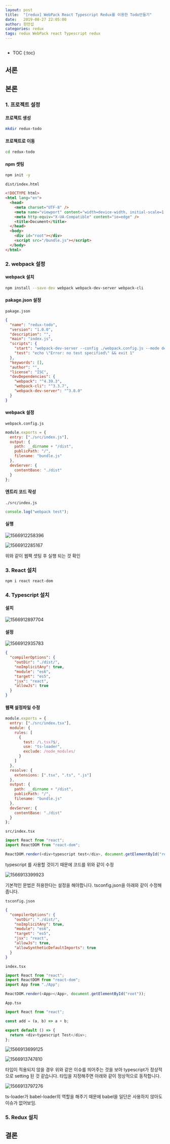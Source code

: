 ```yaml
---
layout: post
title:  "[redux] WebPack React Typescript Redux를 이용한 Todo만들기"
date:   2019-08-27 22:05:00
author: 한만섭
categories: redux
tags: redux WebPack react Typescript redux
---
```


## 



* TOC
{:toc}



## 서론 





## 본론 



### 1. 프로젝트 설정 



#### 프로젝트 생성

```bash
mkdir redux-todo
```



#### 프로젝트로 이동

```bash
cd redux-todo
```



#### npm 셋팅 

```bash
npm init -y
```



`dist/index.html`

```html
<!DOCTYPE html>
<html lang="en">
  <head>
    <meta charset="UTF-8" />
    <meta name="viewport" content="width=device-width, initial-scale=1.0" />
    <meta http-equiv="X-UA-Compatible" content="ie=edge" />
    <title>Document</title>
  </head>
  <body>
    <div id="root"></div>
    <script src="/bundle.js"></script>
  </body>
</html>

```





### 2. webpack 설정 



#### webpack 설치 

```bash
npm install --save-dev webpack webpack-dev-server webpack-cli
```



#### pakage.json 설정   

`pakage.json`

```json
{
  "name": "redux-todo",
  "version": "1.0.0",
  "description": "",
  "main": "index.js",
  "scripts": {
    "start": "webpack-dev-server --config ./webpack.config.js --mode development ",
    "test": "echo \"Error: no test specified\" && exit 1"
  },
  "keywords": [],
  "author": "",
  "license": "ISC",
  "devDependencies": {
    "webpack": "^4.39.3",
    "webpack-cli": "^3.3.7",
    "webpack-dev-server": "^3.8.0"
  }
}

```



#### webpack 설정 

`webpack.config.js`

```js
module.exports = {
  entry: ["./src/index.js"],
  output: {
    path: __dirname + "/dist",
    publicPath: "/",
    filename: "bundle.js"
  },
  devServer: {
    contentBase: "./dist"
  }
};

```



#### 엔트리 코드 작성

`./src/index.js`

```js
console.log("webpack test");
```



#### 실행 

![1566912258396](../../../../assets/image/1566912258396.png)

![1566912285167](../../../../assets/image/1566912285167.png)

위와 같이 웹팩 셋팅 후 실행 되는 것 확인 



### 3. React 설치 

```bash
npm i react react-dom
```



### 4. Typescript 설치   



#### 설치 

![1566912897704](../../../../assets/image/1566912897704.png)





#### 설정 

![1566912935783](../../../../assets/image/1566912935783.png)

````json
{
  "compilerOptions": {
    "outDir": "./dist/",
    "noImplicitAny": true,
    "module": "es6",
    "target": "es5",
    "jsx": "react",
    "allowJs": true
  }
}
````



#### 웹팩 설정파일 수정 

```js
module.exports = {
  entry: ["./src/index.tsx"],
  module: {
    rules: [
      {
        test: /\.tsx?$/,
        use: "ts-loader",
        exclude: /node_modules/
      }
    ]
  },
  resolve: {
    extensions: [".tsx", ".ts", ".js"]
  },
  output: {
    path: __dirname + "/dist",
    publicPath: "/",
    filename: "bundle.js"
  },
  devServer: {
    contentBase: "./dist"
  }
};

```



`src/index.tsx`

```js
import React from "react";
import ReactDOM from "react-dom";

ReactDOM.render(<div>typescript test</div>, document.getElementById("root"));

```

typescript 를 사용할 것이기 때문에 코드를 위와 같이 수정 



![1566913399923](../../../../assets/image/1566913399923.png)

기본적인 문법은 허용한다는 설정을 해야합니다.  tsconfig.json을 아래와 같이 수정해줍니다.  

`tsconfig.json`

```json
{
  "compilerOptions": {
    "outDir": "./dist/",
    "noImplicitAny": true,
    "module": "es6",
    "target": "es5",
    "jsx": "react",
    "allowJs": true,
    "allowSyntheticDefaultImports": true
  }
}

```



`index.tsx`

```js
import React from "react";
import ReactDOM from "react-dom";
import App from "./App";

ReactDOM.render(<App></App>, document.getElementById("root"));

```



`App.tsx`

```js
import React from "react";

const add = (a, b) => a + b;

export default () => {
  return <div>typescript Test</div>;
};

```

![1566913699125](../../../../assets/image/1566913699125.png)

![1566913747810](../../../../assets/image/1566913747810.png)

타입이 적용되지 않을 경우 위와 같은 이슈를 띄어주는 것을 보아 typescript가 정상적으로 setting 된 것 같습니다.  타입을 지정해주면 아래와 같이 정상적으로 동작합니다.  

![1566913797276](../../../../assets/image/1566913797276.png)



ts-loader가 babel-loader의 역할을 해주기 때문에 babel을 일단은 사용하지 않아도 이슈가 없어보임.  





### 5. Redux 설치 









## 결론 

